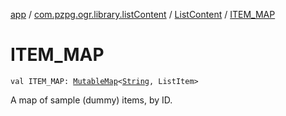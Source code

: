 [app](../../index.md) / [com.pzpg.ogr.library.listContent](../index.md) / [ListContent](index.md) / [ITEM_MAP](./-i-t-e-m_-m-a-p.md)

# ITEM_MAP

`val ITEM_MAP: `[`MutableMap`](https://kotlinlang.org/api/latest/jvm/stdlib/kotlin.collections/-mutable-map/index.html)`<`[`String`](https://kotlinlang.org/api/latest/jvm/stdlib/kotlin/-string/index.html)`, ListItem>`

A map of sample (dummy) items, by ID.

